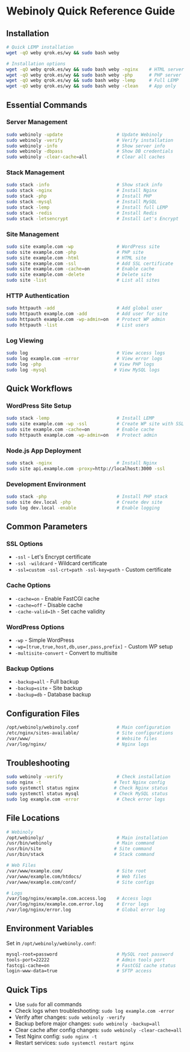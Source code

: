 # Webinoly Quick Reference Guide

## Installation

```bash
# Quick LEMP installation
wget -qO weby qrok.es/wy && sudo bash weby

# Installation options
wget -qO weby qrok.es/wy && sudo bash weby -nginx    # HTML server
wget -qO weby qrok.es/wy && sudo bash weby -php      # PHP server  
wget -qO weby qrok.es/wy && sudo bash weby -lemp     # Full LEMP
wget -qO weby qrok.es/wy && sudo bash weby -clean    # App only
```

## Essential Commands

### Server Management
```bash
sudo webinoly -update                    # Update Webinoly
sudo webinoly -verify                    # Verify installation
sudo webinoly -info                      # Show server info
sudo webinoly -dbpass                    # Show DB credentials
sudo webinoly -clear-cache=all           # Clear all caches
```

### Stack Management
```bash
sudo stack -info                         # Show stack info
sudo stack -nginx                        # Install Nginx
sudo stack -php                          # Install PHP
sudo stack -mysql                        # Install MySQL
sudo stack -lemp                         # Install full LEMP
sudo stack -redis                        # Install Redis
sudo stack -letsencrypt                  # Install Let's Encrypt
```

### Site Management
```bash
sudo site example.com -wp                # WordPress site
sudo site example.com -php               # PHP site
sudo site example.com -html              # HTML site
sudo site example.com -ssl               # Add SSL certificate
sudo site example.com -cache=on          # Enable cache
sudo site example.com -delete            # Delete site
sudo site -list                          # List all sites
```

### HTTP Authentication
```bash
sudo httpauth -add                       # Add global user
sudo httpauth example.com -add           # Add user for site
sudo httpauth example.com -wp-admin=on   # Protect WP admin
sudo httpauth -list                      # List users
```

### Log Viewing
```bash
sudo log                                 # View access logs
sudo log example.com -error              # View error logs
sudo log -php                           # View PHP logs
sudo log -mysql                         # View MySQL logs
```

## Quick Workflows

### WordPress Site Setup
```bash
sudo stack -lemp                         # Install LEMP
sudo site example.com -wp -ssl           # Create WP site with SSL
sudo site example.com -cache=on          # Enable cache
sudo httpauth example.com -wp-admin=on   # Protect admin
```

### Node.js App Deployment
```bash
sudo stack -nginx                        # Install Nginx
sudo site api.example.com -proxy=http://localhost:3000 -ssl
```

### Development Environment
```bash
sudo stack -php                          # Install PHP stack
sudo site dev.local -php                 # Create dev site
sudo log dev.local -enable               # Enable logging
```

## Common Parameters

### SSL Options
- `-ssl` - Let's Encrypt certificate
- `-ssl -wildcard` - Wildcard certificate  
- `-ssl=custom -ssl-crt=path -ssl-key=path` - Custom certificate

### Cache Options
- `-cache=on` - Enable FastCGI cache
- `-cache=off` - Disable cache
- `-cache-valid=1h` - Set cache validity

### WordPress Options
- `-wp` - Simple WordPress
- `-wp=[true,true,host,db,user,pass,prefix]` - Custom WP setup
- `-multisite-convert` - Convert to multisite

### Backup Options
- `-backup=all` - Full backup
- `-backup=site` - Site backup
- `-backup=db` - Database backup

## Configuration Files

```bash
/opt/webinoly/webinoly.conf              # Main configuration
/etc/nginx/sites-available/              # Site configurations
/var/www/                                # Website files
/var/log/nginx/                          # Nginx logs
```

## Troubleshooting

```bash
sudo webinoly -verify                    # Check installation
sudo nginx -t                           # Test Nginx config
sudo systemctl status nginx             # Check Nginx status
sudo systemctl status mysql             # Check MySQL status
sudo log example.com -error              # Check error logs
```

## File Locations

```bash
# Webinoly
/opt/webinoly/                           # Main installation
/usr/bin/webinoly                        # Main command
/usr/bin/site                           # Site command
/usr/bin/stack                          # Stack command

# Web Files  
/var/www/example.com/                    # Site root
/var/www/example.com/htdocs/             # Web files
/var/www/example.com/conf/               # Site configs

# Logs
/var/log/nginx/example.com.access.log    # Access logs
/var/log/nginx/example.com.error.log     # Error logs
/var/log/nginx/error.log                 # Global error log
```

## Environment Variables

Set in `/opt/webinoly/webinoly.conf`:

```bash
mysql-root=password                      # MySQL root password
tools-port=22222                         # Admin tools port
fastcgi-cache=on                         # FastCGI cache status
login-www-data=true                      # SFTP access
```

## Quick Tips

- Use `sudo` for all commands
- Check logs when troubleshooting: `sudo log example.com -error`
- Verify after changes: `sudo webinoly -verify`
- Backup before major changes: `sudo webinoly -backup=all`
- Clear cache after config changes: `sudo webinoly -clear-cache=all`
- Test Nginx config: `sudo nginx -t`
- Restart services: `sudo systemctl restart nginx`
